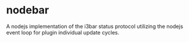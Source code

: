 # nodebar
A nodejs implementation of the i3bar status protocol utilizing the nodejs event loop for plugin individual update cycles.

